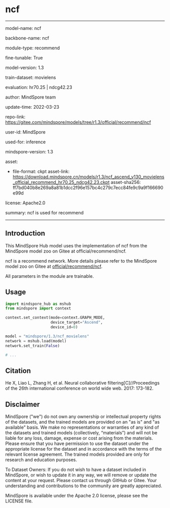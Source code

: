 # ncf

---

model-name: ncf

backbone-name: ncf

module-type: recommend

fine-tunable: True

model-version: 1.3

train-dataset: movielens

evaluation: hr70.25 | ndcg42.23

author: MindSpore team

update-time: 2022-03-23

repo-link: <https://gitee.com/mindspore/models/tree/r1.3/official/recommend/ncf>

user-id: MindSpore

used-for: inference

mindspore-version: 1.3

asset:

-
    file-format: ckpt
    asset-link: <https://download.mindspore.cn/models/r1.3/ncf_ascend_v130_movielens_official_recommend_hr70.25_ndcg42.23.ckpt>
    asset-sha256: ff7bd040b8e269a8a81b1dcc2f96e157bc4c279c7ecc84fe9c9a9f166690e99d

license: Apache2.0

summary: ncf is used for recommend

---

## Introduction

This MindSpore Hub model uses the implementation of ncf from the MindSpore model zoo on Gitee at official/recommend/ncf.

ncf is a recommend network. More details please refer to the MindSpore model zoo on Gitee at [official/recommend/ncf](https://gitee.com/mindspore/models/blob/r1.3/official/recommend/ncf/README.md).

All parameters in the module are trainable.

## Usage

```python
import mindspore_hub as mshub
from mindspore import context

context.set_context(mode=context.GRAPH_MODE,
                    device_target="Ascend",
                    device_id=0)

model = "mindspore/1.3/ncf_movielens"
network = mshub.load(model)
network.set_train(False)

# ...
```

## Citation

He X, Liao L, Zhang H, et al. Neural collaborative filtering[C]//Proceedings of the 26th international conference on world wide web. 2017: 173-182.

## Disclaimer

MindSpore ("we") do not own any ownership or intellectual property rights of the datasets, and the trained models are provided on an "as is" and "as available" basis. We make no representations or warranties of any kind of the datasets and trained models (collectively, “materials”) and will not be liable for any loss, damage, expense or cost arising from the materials. Please ensure that you have permission to use the dataset under the appropriate license for the dataset and in accordance with the terms of the relevant license agreement. The trained models provided are only for research and education purposes.

To Dataset Owners: If you do not wish to have a dataset included in MindSpore, or wish to update it in any way, we will remove or update the content at your request. Please contact us through GitHub or Gitee. Your understanding and contributions to the community are greatly appreciated.

MindSpore is available under the Apache 2.0 license, please see the LICENSE file.
